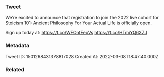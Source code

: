 ### Tweet
We’re excited to announce that registration to join the 2022 live cohort for Stoicism 101: Ancient Philosophy For Your Actual Life is officially open.

Sign up today at: https://t.co/WFOntEeoVs https://t.co/HTmiYQ6XZJ

### Metadata
Tweet ID: 1501268431378817028
Created At: 2022-03-08T18:47:40.000Z

### Related

